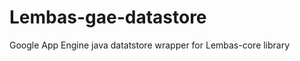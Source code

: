 Lembas-gae-datastore
====================

Google App Engine java datatstore wrapper for Lembas-core library
